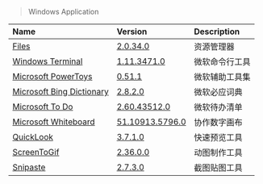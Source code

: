 > Windows Application

| Name                                  | Version                                 | Description    |
| :------------------------------------ | :-------------------------------------- | :------------- |
| [Files][Files]                        | [2.0.34.0][Files-Microsoft]             | 资源管理器     |
| [Windows Terminal][Terminal]          | [1.11.3471.0][Terminal-Microsoft]       | 微软命令行工具 |
| [Microsoft PowerToys][PowerToys]      | [0.51.1][PowerToys-Microsoft]           | 微软辅助工具集 |
| [Microsoft Bing Dictionary][BingDict] | [2.8.2.0][BingDict-Microsoft]           | 微软必应词典   |
| [Microsoft To Do][ToDo]               | [2.60.43512.0][ToDo-Microsoft]          | 微软待办清单   |
| [Microsoft Whiteboard][Whiteboard]    | [51.10913.5796.0][Whiteboard-Microsoft] | 协作数字画布   |
| [QuickLook][QuickLook]                | [3.7.1.0][QuickLook-Microsoft]          | 快速预览工具   |
| [ScreenToGif][ScreenToGif]            | [2.36.0.0][ScreenToGif-Microsoft]       | 动图制作工具   |
| [Snipaste][Snipaste]                  | [2.7.3.0][Snipaste-Microsoft]           | 截图贴图工具   |

[Files]: https://github.com/files-community/Files '跳转主页'
[Files-Microsoft]: https://www.microsoft.com/store/productId/9NGHP3DX8HDX '跳转Microsoft Store'
[Terminal]: https://github.com/microsoft/terminal '跳转主页'
[Terminal-Microsoft]: https://www.microsoft.com/store/productId/9N0DX20HK701 '跳转Microsoft Store'
[PowerToys]: https://github.com/microsoft/PowerToys '跳转主页'
[PowerToys-Microsoft]: https://docs.microsoft.com/zh-cn/windows/powertoys/ '跳转Microsoft Docs'
[BingDict]: https://cn.bing.com/dict '跳转主页'
[BingDict-Microsoft]: https://www.microsoft.com/store/productId/9NBLGGH63SW0 '跳转Microsoft Store'
[ToDo]: https://to-do.live.com/tasks '跳转主页'
[ToDo-Microsoft]: https://www.microsoft.com/store/productId/9NBLGGH5R558 '跳转Microsoft Store'
[Whiteboard]: https://whiteboard.microsoft.com/ '跳转主页'
[Whiteboard-Microsoft]: https://www.microsoft.com/store/productId/9MSPC6MP8FM4 '跳转Microsoft Store'
[QuickLook]: https://github.com/QL-Win/QuickLook '跳转主页'
[QuickLook-Microsoft]: https://www.microsoft.com/store/productId/9NV4BS3L1H4S '跳转Microsoft Store'
[ScreenToGif]: https://www.screentogif.com/ '跳转主页'
[ScreenToGif-Microsoft]: https://www.microsoft.com/store/productId/9N3SQK8PDS8G '跳转Microsoft Store'
[Snipaste]: https://www.snipaste.com/ '跳转主页'
[Snipaste-Microsoft]: https://www.microsoft.com/store/productId/9P1WXPKB68KX '跳转Microsoft Store'

